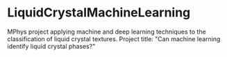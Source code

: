 # LiquidCrystalMachineLearning

MPhys project applying machine and deep learning techniques to the classification of liquid crystal textures. Project title: "Can machine learning identify liquid crystal phases?"
